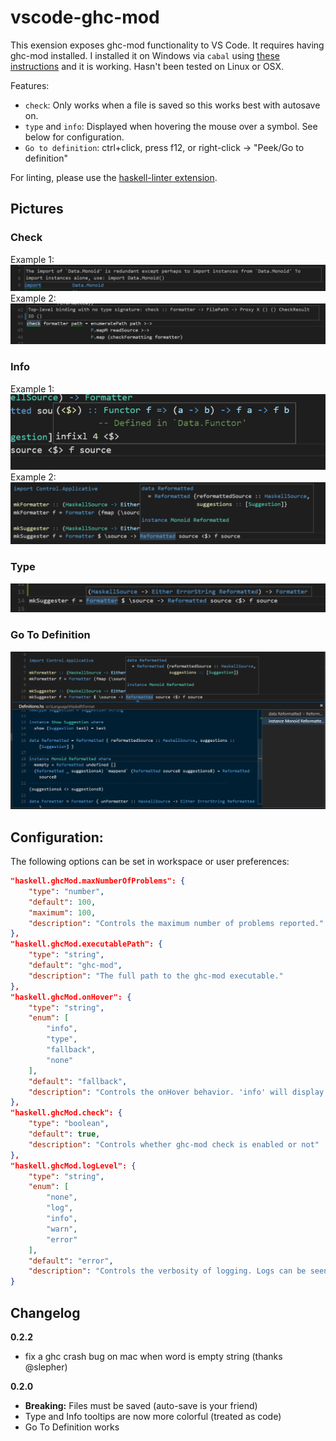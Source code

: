 # vscode-ghc-mod
This exension exposes ghc-mod functionality to VS Code. It requires having ghc-mod installed. I installed it on Windows via `cabal` using [these instructions][ghc-mod-instructions] and it is working. Hasn't been tested on Linux or OSX.

Features:
- `check`: Only works when a file is saved so this works best with autosave on.
- `type` and `info`: Displayed when hovering the mouse over a symbol. See below for configuration.
- `Go to definition`: ctrl+click, press f12, or right-click -> "Peek/Go to definition" 

For linting, please use the [haskell-linter extension][haskell-linter-extension].

## Pictures
### Check
Example 1:  
![Check](images/check.png)  
Example 2:  
![Check2](images/check2.png)  

### Info
Example 1:  
![Info](images/info.png)  
Example 2:  
![Info2](images/info2.png)  

### Type
![Type](images/type.png)

### Go To Definition
![Definition](images/definition.png)

## Configuration:
The following options can be set in workspace or user preferences:
```json
"haskell.ghcMod.maxNumberOfProblems": {
    "type": "number",
    "default": 100,
    "maximum": 100,
    "description": "Controls the maximum number of problems reported."
},
"haskell.ghcMod.executablePath": {
    "type": "string",
    "default": "ghc-mod",
    "description": "The full path to the ghc-mod executable."
},
"haskell.ghcMod.onHover": {
    "type": "string",
    "enum": [
        "info",
        "type",
        "fallback",
        "none"
    ],
    "default": "fallback",
    "description": "Controls the onHover behavior. 'info' will display ghc-mod info, 'type' will display ghc-mod type, 'fallback' will try info and fallback to type,and 'none' will disable onHover tooltips."
},
"haskell.ghcMod.check": {
    "type": "boolean",
    "default": true,
    "description": "Controls whether ghc-mod check is enabled or not" 
},
"haskell.ghcMod.logLevel": {
    "type": "string",
    "enum": [
        "none",
        "log",
        "info",
        "warn",
        "error"
    ],
    "default": "error",
    "description": "Controls the verbosity of logging. Logs can be seen in the console by opening the dev tools."
}
```

## Changelog
__0.2.2__  
- fix a ghc crash bug on mac when word is empty string (thanks @slepher)

__0.2.0__  
- __Breaking:__ Files must be saved (auto-save is your friend)
- Type and Info tooltips are now more colorful (treated as code)
- Go To Definition works

[ghc-mod-instructions]: http://www.mew.org/~kazu/proj/ghc-mod/en/install.html
[haskell-linter-extension]: https://marketplace.visualstudio.com/items/hoovercj.haskell-linter
